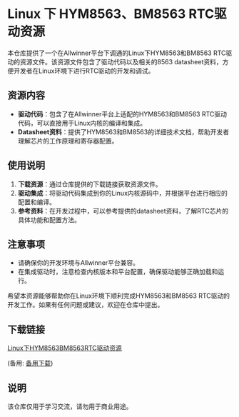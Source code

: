 # Linux 下 HYM8563、BM8563 RTC驱动资源

本仓库提供了一个在Allwinner平台下调通的Linux下HYM8563和BM8563 RTC驱动的资源文件。该资源文件包含了驱动代码以及相关的8563 datasheet资料，方便开发者在Linux环境下进行RTC驱动的开发和调试。

## 资源内容

- **驱动代码**：包含了在Allwinner平台上适配的HYM8563和BM8563 RTC驱动代码，可以直接用于Linux内核的编译和集成。
- **Datasheet资料**：提供了HYM8563和BM8563的详细技术文档，帮助开发者理解芯片的工作原理和寄存器配置。

## 使用说明

1. **下载资源**：通过仓库提供的下载链接获取资源文件。
2. **驱动集成**：将驱动代码集成到你的Linux内核源码中，并根据平台进行相应的配置和编译。
3. **参考资料**：在开发过程中，可以参考提供的datasheet资料，了解RTC芯片的具体功能和配置方法。

## 注意事项

- 请确保你的开发环境与Allwinner平台兼容。
- 在集成驱动时，注意检查内核版本和平台配置，确保驱动能够正确加载和运行。

希望本资源能够帮助你在Linux环境下顺利完成HYM8563和BM8563 RTC驱动的开发工作。如果有任何问题或建议，欢迎在仓库中提出。

## 下载链接
[Linux下HYM8563BM8563RTC驱动资源](https://pan.quark.cn/s/7b9b22fd8723) 

(备用: [备用下载](https://pan.baidu.com/s/1r2AEYlRi4gelt-3U-TG1-g?pwd=1234))

## 说明

该仓库仅用于学习交流，请勿用于商业用途。
